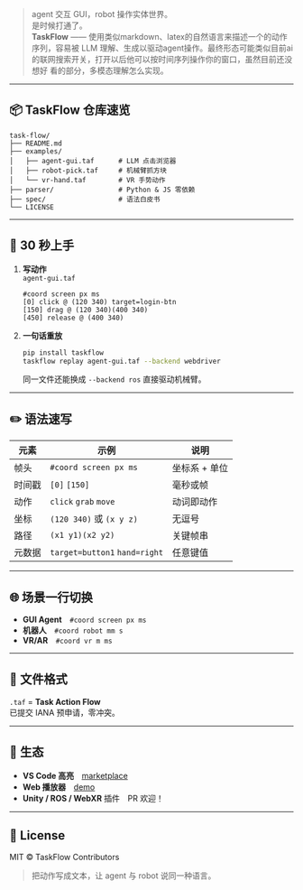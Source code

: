 > agent 交互 GUI，robot 操作实体世界。  
> 是时候打通了。  
> **TaskFlow** —— 使用类似markdown、latex的自然语言来描述一个的动作序列，容易被 LLM 理解、生成以驱动agent操作。最终形态可能类似目前ai的联网搜索开关，打开以后他可以按时间序列操作你的窗口，虽然目前还没想好 看的部分，多模态理解怎么实现。

---

## 📦 TaskFlow 仓库速览
```
task-flow/
├── README.md
├── examples/
│   ├── agent-gui.taf      # LLM 点击浏览器
│   ├── robot-pick.taf     # 机械臂抓方块
│   └── vr-hand.taf        # VR 手势动作
├── parser/                # Python & JS 零依赖
├── spec/                  # 语法白皮书
└── LICENSE
```

---

## 🚀 30 秒上手
1. **写动作**  
   `agent-gui.taf`  
   ```taf
   #coord screen px ms
   [0] click @ (120 340) target=login-btn
   [150] drag @ (120 340)(400 340)
   [450] release @ (400 340)
   ```

2. **一句话重放**  
   ```bash
   pip install taskflow
   taskflow replay agent-gui.taf --backend webdriver
   ```
   同一文件还能换成 `--backend ros` 直接驱动机械臂。

---

## ✏️ 语法速写
| 元素 | 示例 | 说明 |
|---|---|---|
| 帧头 | `#coord screen px ms` | 坐标系 + 单位 |
| 时间戳 | `[0]` `[150]` | 毫秒或帧 |
| 动作 | `click` `grab` `move` | 动词即动作 |
| 坐标 | `(120 340)` 或 `(x y z)` | 无逗号 |
| 路径 | `(x1 y1)(x2 y2)` | 关键帧串 |
| 元数据 | `target=button1` `hand=right` | 任意键值 |

---

## 🌐 场景一行切换
- **GUI Agent** `#coord screen px ms`  
- **机器人** `#coord robot mm s`  
- **VR/AR** `#coord vr m ms`  

---

## 📁 文件格式
`.taf` = **Task Action Flow**  
已提交 IANA 预申请，零冲突。

---

## 🧩 生态
- **VS Code 高亮** [marketplace](https://marketplace.visualstudio.com/items?itemName=taskflow.taf)  
- **Web 播放器** [demo](https://taskflow.dev/play)  
- **Unity / ROS / WebXR** 插件 PR 欢迎！

---

## 📄 License
MIT © TaskFlow Contributors

> 把动作写成文本，让 agent 与 robot 说同一种语言。
